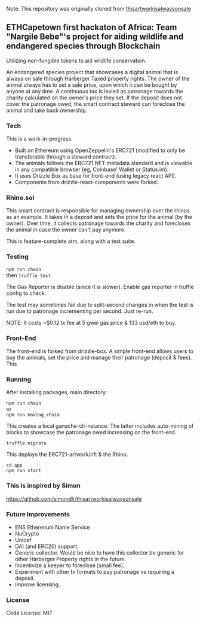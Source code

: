 Note: This repository was originally cloned from [thisartworkisalwaysonsale](https://github.com/simondlr/thisartworkisalwaysonsale)

##  ETHCapetown first hackaton of Africa: Team "Nargile Bebe"'s project for aiding wildlife and endangered species through Blockchain

Utilizing non-fungible tokens to aid wildlife conservation.

An endangered species project that showcases a digital animal that is always on sale through Harberger Taxed property rights. The owner of the animal always has to set a sale price, upon which it can be bought by anyone at any time. A continuous tax is levied as patronage towards the charity calculated on the owner's price they set. If the deposit does not cover the patronage owed, the smart contract steward can foreclose the animal and take back ownership.

### Tech

This is a work-in-progress.

- Built on Ethereum using OpenZeppelin's ERC721 (modified to only be transferable through a steward contract).
- The animals follows the ERC721 NFT metadata standard and is viewable in any compatible browser (eg, Coinbase' Wallet or Status.im).
- It uses Drizzle Box as base for front-end (using legacy react API).
- Components from drizzle-react-components were forked.

### Rhino.sol

This smart contract is responsible for managing ownership over the rhinos as an example. It takes in a deposit and sets the price for the animal (by the owner). Over time, it collects patronage towards the charity and forecloses the animal in case the owner can't pay anymore.

This is feature-complete atm, along with a test suite.

### Testing

`npm run chain`  
then
`truffle test`

The Gas Reporter is disable (since it is slower). Enable gas reporter in truffle config to check.

The test may sometimes fail due to split-second changes in when the test is run due to patronage incrementing per second.
Just re-run.

NOTE: It costs ~$0.12 tx fee at 5 gwei gas price & 133 usd/eth to buy. 

### Front-End

The front-end is forked from drizzle-box. A simple front-end allows users to buy the animals, set the price and manage their patronage (deposit & fees). This

### Running 

After installing packages, main directory:

`npm run chain`  
or  
`npm run moving_chain`  

This creates a local ganache-cli instance. The latter includes auto-mining of blocks to showcase the patronage owed increasing on the front-end.

`truffle migrate`

This deploys the ERC721-artwork/nft & the Rhino.

`cd app`  
`npm run start`  

### This is inspired by Simon

https://github.com/simondlr/thisartworkisalwaysonsale

### Future  Improvements

- ENS Etherenum Name Service
- NuCrypto
- Unicef
- DAI (and ERC20) support.
- Generic collector. Would be nice to have this collector be generic for other Harberger Property rights in the future.
- Incentivize a keeper to foreclose [small fee].
- Experiment with other tx formats to pay patronage vs requiring a deposit.
- Improve licensing.

### License

Code License:
MIT
